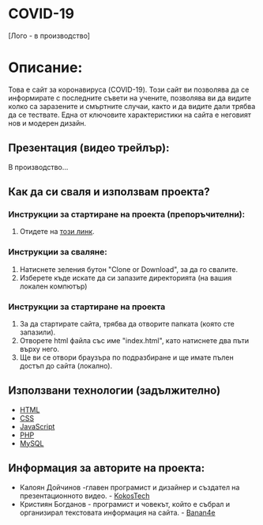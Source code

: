 # COVID-19

[Лого - в производство]

# Описание:
Това е сайт за коронавируса (COVID-19). Този сайт ви позволява да се информирате с последните съвети на учените, позволява ви да видите колко са заразените и смъртните случаи, както и да видите дали трябва да се тествате. Една от ключовите характеристики на сайта е неговият нов и модерен дизайн.

## Презентация (видео трейлър):
В производство...

## Как да си сваля и използвам проекта?

### Инструкции за стартиране на проекта (препоръчителни):
1) Отидете на [този линк](https://kaloyan.tech/COVID-19).

### Инструкции за сваляне:

1) Натиснете зеления бутон "Clone or Download", за да го свалите.
2) Изберете къде искате да си запазите директорията (на вашия локален компютър)

### Инструкции за стартиране на проекта

1) За да стартирате сайта, трябва да отворите папката (която сте запазили).
2) Отворете html файла със име "index.html", като натиснете два пъти върху него.
3) Ще ви се отвори браузъра по подразбиране и ще имате пълен достъп до сайта (локално).

## Използвани технологии (задължително)

* [HTML](https://html.com/)
* [CSS](https://www.w3.org/Style/CSS/Overview.en.html)
* [JavaScript](https://www.javascript.com/)
* [PHP](https://www.php.net/)
* [MySQL](https://www.mysql.com/)

## Информация за авторите на проекта:

* Калоян Дойчинов -главен програмист и дизайнер и създател на презентационното видео. - [KokosTech](https://github.com/KokosTech)
* Кристиян Богданов - програмист и човекът, който е събрал и организирал текстовата информация на сайта. - [Banan4e](https://github.com/Banan4e)
